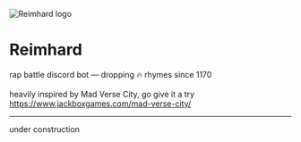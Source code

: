 ![Reimhard logo](assets/img/reimhard_sm.pngs=200 "Reimhard logo")

# Reimhard 

rap battle discord bot — dropping 🔥 rhymes since 1170\
\
heavily inspired by Mad Verse City, go give it a try https://www.jackboxgames.com/mad-verse-city/

___

under construction
